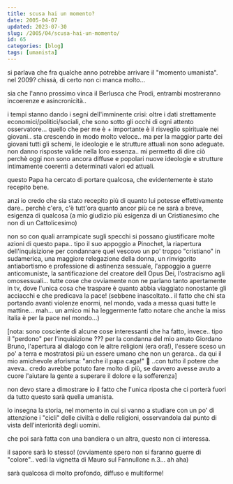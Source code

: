 ```yaml
---
title: scusa hai un momento?
date: 2005-04-07
updated: 2023-07-30
slug: /2005/04/scusa-hai-un-momento/
id: 65
categories: [blog]
tags: [umanista]
---
```


si parlava che fra qualche anno potrebbe arrivare il "momento umanista". nel 2009? chissà, di certo non ci manca molto…

sia che l'anno prossimo vinca il Berlusca che Prodi, entrambi mostreranno incoerenze e asincronicità..

i tempi stanno dando i segni dell'imminente crisi: oltre i dati strettamente economici/politici/sociali, che sono sotto gli occhi di ogni attento osservatore… quello che per me è + importante è il risveglio spirituale nei giovani.. sta crescendo in modo molto veloce.. ma per la maggior parte dei giovani tutti gli schemi, le ideologie e le strutture attuali non sono adeguate. non danno risposte valide nella loro essenza.. mi permetto di dire ciò perchè oggi non sono ancora diffuse e popolari nuove ideologie e strutture intimamente coerenti a determinati valori ed attuali.

questo Papa ha cercato di portare qualcosa, che evidentemente è stato recepito bene.
  
anzi io credo che sia stato recepito più di quanto lui potesse effettivamente dare.. perchè c'era, c'è tutt'ora quanto ancor più ce ne sarà a breve, esigenza di qualcosa (a mio giudizio più esigenza di un Cristianesimo che non di un Cattolicesimo)
  
non so con quali arrampicate sugli specchi si possano giustificare molte azioni di questo papa.. tipo il suo appoggio a Pinochet, la riapertura dell'inquisizione per condannare quel vescovo un po' troppo "cristiano" in sudamerica, una maggiore relegazione della donna, un rinvigorito antiabortismo e professione di astinenza sessuale, l'appoggio a guerre anticomuniste, la santificazione del creatore dell Opus Dei, l'ostracismo agli omosessuali… tutte cose che ovviamente non ne parlano tanto apertamente in tv, dove l'unica cosa che traspare è quanto abbia viaggiato nonostante gli acciacchi e che predicava la pace! (sebbene inascoltato.. il fatto che chi sta portando avanti violenze enormi, nel mondo, vada a messa quasi tutte le mattine… mah… un amico mi ha leggermente fatto notare che anche la miss italia è per la pace nel mondo…)
  
[nota: sono cosciente di alcune cose interessanti che ha fatto, invece.. tipo il "perdono" per l'inquisizione ??? per la condanna del mio amato Giordano Bruno, l'apertura al dialogo con le altre religioni (era ora!), l'essere sceso un po' a terra e mostratosi più un essere umano che non un gerarca.. da qui il mio amichevole aforisma: "anche il papa caga!" 🙂 ..con tutto il potere che aveva.. credo avrebbe potuto fare molto di più, se davvero avesse avuto a cuore l'aiutare la gente a superare il dolore e la sofferenza]

non devo stare a dimostrare io il fatto che l'unica riposta che ci porterà fuori da tutto questo sarà quella umanista.
  
lo insegna la storia, nel momento in cui si vanno a studiare con un po' di attenzione i "cicli" delle civiltà e delle religioni, osservandola dal punto di vista dell'interiorità degli uomini.

che poi sarà fatta con una bandiera o un altra, questo non ci interessa.
  
il sapore sarà lo stesso! (ovviamente spero non si faranno guerre di "colore".. vedi la vignetta di Mauro sul Fannullone n.3… ah aha)

sarà qualcosa di molto profondo, diffuso e multiforme!